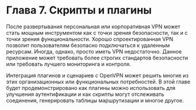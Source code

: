 # Глава 7. Скрипты и плагины

После развертывания персональная или корпоративная VPN может стать мощным инструментом как с точки зрения безопасности, так и с точки зрения функциональности. Хорошо спроектированная VPN позволит пользователям безопасно подключаться к удаленным ресурсам. Иногда, однако, просто иметь VPN недостаточно. Данное приложение может требовать более строгих стандартов безопасности или требовать лучшего мониторинга и контроля.

Интеграция плагинов и сценариев с OpenVPN может решить многие из этих организационных или функциональных потребностей. В этой главе будет продемонстрировано как плагины можно использовать для улучшения аутентификации и как скрипты могут отслеживать соединения, генерировать таблицы маршрутизации и многое другое.
